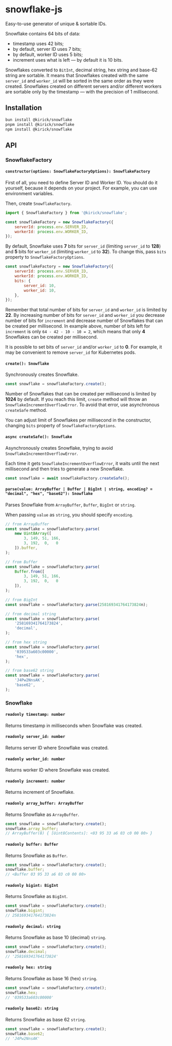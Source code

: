 
# snowflake-js
Easy-to-use generator of unique &amp; sortable IDs.

Snowflake contains 64 bits of data:
- timestamp uses 42 bits;
- by default, server ID uses 7 bits;
- by default, worker ID uses 5 bits;
- increment uses what is left — by default it is 10 bits.

Snowflakes converted to `BitInt`, decimal string, hex string and base-62 string are sortable. It means that Snowflakes created with the same `server_id` and `worker_id` will be sorted in the same order as they were created. Snowflakes created on different servers and/or different workers are sortable only by the timestamp — with the precision of 1 millisecond.

## Installation

```bash
bun install @kirick/snowflake
pnpm install @kirick/snowflake
npm install @kirick/snowflake
```

## API

### SnowflakeFactory

#### `constructor(options: SnowflakeFactoryOptions): SnowflakeFactory`

First of all, you need to define Server ID and Worker ID. You should do it yourself, because it depends on your project. For example, you can use environment variables.

Then, create `SnowflakeFactory`.

```js
import { SnowflakeFactory } from '@kirick/snowflake';

const snowflakeFactory = new SnowflakeFactory({
    serverId: process.env.SERVER_ID,
    workerId: process.env.WORKER_ID,
});
```

By default, Snowflake uses **7** bits for `server_id` (limiting `server_id` to **128**) and **5** bits for `worker_id` (limiting `worker_id` to **32**). To change this, pass `bits` property to `SnowflakeFactoryOptions`.

```js
const snowflakeFactory = new SnowflakeFactory({
    serverId: process.env.SERVER_ID,
    workerId: process.env.WORKER_ID,
    bits: {
        server_id: 10,
        worker_id: 10,
    },
});
```

Remember that total number of bits for `server_id` and `worker_id` is limited by **22**. By increasing number of bits for `server_id` and `worker_id` you decrease number of bits for `increment` and decrease number of Snowflakes that can be created per millisecond. In example above, number of bits left for `increment` is only `64 - 42 - 10 - 10 = 2`, which means that only **4** Snowflakes can be created per millisecond.

It is possible to set bits of `server_id` and/or `worker_id` to **0**. For example, it may be convenient to remove `server_id` for Kubernetes pods.

#### `create(): Snowflake`

Synchronously creates Snowflake.

```js
const snowflake = snowflakeFactory.create();
```

Number of Snowflakes that can be created per millisecond is limited by **1024** by default. If you reach this limit, `create` method will throw an `SnowflakeIncrementOverflowError`. To avoid that error, use asynchronous `createSafe` method.

You can adjust limit of Snowflakes per millisecond in the constructor, changing `bits` property of `SnowflakeFactoryOptions`.

#### `async createSafe(): Snowflake`

Asynchronously creates Snowflake, trying to avoid `SnowflakeIncrementOverflowError`.

Each time it gets `SnowflakeIncrementOverflowError`, it waits until the next millisecond and then tries to generate a new Snowflake.

```js
const snowflake = await snowflakeFactory.createSafe();
```

#### `parse(value: ArrayBuffer | Buffer | BigInt | string, encoding? = "decimal", "hex", "base62"): Snowflake`

Parses Snowflake from `ArrayBuffer`, `Buffer`, `BigInt` or `string`.

When passing `value` as `string`, you should specify `encoding`.

```js
// from ArrayBuffer
const snowflake = snowflakeFactory.parse(
    new Uint8Array([
        3, 149, 51, 166,
        3, 192,  0,   0
    ]).buffer,
);

// from Buffer
const snowflake = snowflakeFactory.parse(
    Buffer.from([
        3, 149, 51, 166,
        3, 192,  0,   0
    ]),
);

// from BigInt
const snowflake = snowflakeFactory.parse(258169341764173824n);

// from decimal string
const snowflake = snowflakeFactory.parse(
    '258169341764173824',
    'decimal',
);

// from hex string
const snowflake = snowflakeFactory.parse(
    '039533a603c00000',
    'hex',
);

// from base62 string
const snowflake = snowflakeFactory.parse(
    'J4Pw2NnsAK',
    'base62',
);
```

### Snowflake

#### `readonly timestamp: number`

Returns timestamp in milliseconds when Snowflake was created.

#### `readonly server_id: number`

Returns server ID where Snowflake was created.

#### `readonly worker_id: number`

Returns worker ID where Snowflake was created.

#### `readonly increment: number`

Returns increment of Snowflake.

#### `readonly array_buffer: ArrayBuffer`

Returns Snowflake as `ArrayBuffer`.

```js
const snowflake = snowflakeFactory.create();
snowflake.array_buffer;
// ArrayBuffer(8) { [Uint8Contents]: <03 95 33 a6 03 c0 00 00> }
```

#### `readonly buffer: Buffer`

Returns Snowflake as `Buffer`.

```js
const snowflake = snowflakeFactory.create();
snowflake.buffer;
// <Buffer 03 95 33 a6 03 c0 00 00>
```

#### `readonly bigint: BigInt`

Returns Snowflake as `BigInt`.

```js
const snowflake = snowflakeFactory.create();
snowflake.bigint;
// 258169341764173824n
```

#### `readonly decimal: string`

Returns Snowflake as base 10 (decimal) `string`.

```js
const snowflake = snowflakeFactory.create();
snowflake.decimal;
// '258169341764173824'
```

#### `readonly hex: string`

Returns Snowflake as base 16 (hex) `string`.

```js
const snowflake = snowflakeFactory.create();
snowflake.hex;
// '039533a603c00000'
```

#### `readonly base62: string`

Returns Snowflake as base 62 `string`.

```js
const snowflake = snowflakeFactory.create();
snowflake.base62;
// 'J4Pw2NnsAK'
```
